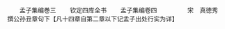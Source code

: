 <!-- { "loadSidebar": true } -->

　　孟子集编巻三
　　钦定四库全书
　　孟子集编卷四　　　　　宋　真徳秀　撰公孙丑章句下【凡十四章自第二章以下记孟子出处行实为详】
